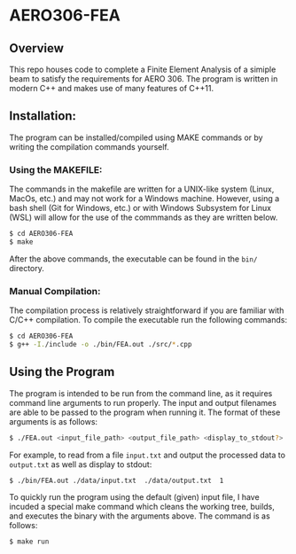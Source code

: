 # AERO306-FEA

## Overview

This repo houses code to complete a Finite Element Analysis of a simiple beam to satisfy the requirements for AERO 306. The program is written in modern C++ and makes use of many features of C++11.

## Installation:

The program can be installed/compiled using MAKE commands or by writing the compilation commands yourself.

### Using the MAKEFILE:

The commands in the makefile are written for a UNIX-like system (Linux, MacOs, etc.) and may not work for a Windows machine. However, using a bash shell (Git for Windows, etc.) or with Windows Subsystem for Linux (WSL) will allow for the use of the commmands as they are written below.

```bash
$ cd AERO306-FEA
$ make
```

After the above commands, the executable can be found in the `bin/` directory.

### Manual Compilation:

The compilation process is relatively straightforward if you are familiar with C/C++ compilation. To compile the executable run the following commands:

```bash
$ cd AERO306-FEA
$ g++ -I./include -o ./bin/FEA.out ./src/*.cpp
```

## Using the Program

The program is intended to be run from the command line, as it requires command line arguments to run properly. The input and output filenames are able to be passed to the program when running it. The format of these arguments is as follows:

```bash
$ ./FEA.out <input_file_path> <output_file_path> <display_to_stdout?>
```

For example, to read from a file `input.txt` and output the processed data to `output.txt` as well as display to stdout:

```bash
$ ./bin/FEA.out ./data/input.txt  ./data/output.txt  1
```

To quickly run the program using the default (given) input file, I have incuded a special make command which cleans the working tree, builds, and executes the binary with the arguments above. The command is as follows:

```bash
$ make run
```
